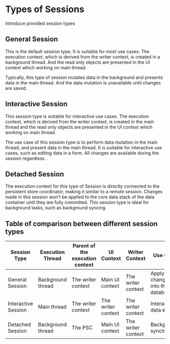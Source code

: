 # Types of Sessions

Introduce provided session types

## General Session

This is the default session type. It is suitable for most use cases. The execution context, which is derived from the writer context, is created in a background thread. And the read only objects are presented in the UI context which working on main thread.

Typically, this type of session mutates data in the background and presents data in the main thread. And the data mutation is unavailable until changes are saved.

## Interactive Session

This session type is suitable for interactive use cases. The execution context, which is derived from the writer context, is created in the main thread and the read only objects are presented in the UI context which working on main thread.

The use case of this session type is to perform data mutation in the main thread, and present data in the main thread. It is suitable for interactive use cases, such as editing data in a form. All changes are available during the session regardless .

## Detached Session

The execution context for this type of Session is directly connected to the persistent store coordinator, making it similar to a remote session. Changes made in this session won't be applied to the core data stack of the data container until they are fully committed. This session type is ideal for background tasks, such as background syncing.

## Table of comparison between different session types

| Session Type | Execution Thread | Parent of the execution context | UI Context | Writer Context | Use Case |
| --- | --- | --- | --- | --- | --- |
| General Session | Background thread | The writer context | Main UI context | The writer context | Apply data changes into the database
| Interactive Session | Main thread | The writer context | The writer context | The writer context | Interactive data editing
| Detached Session | Background thread | The PSC | Main UI context | The writer context | Background syncing
